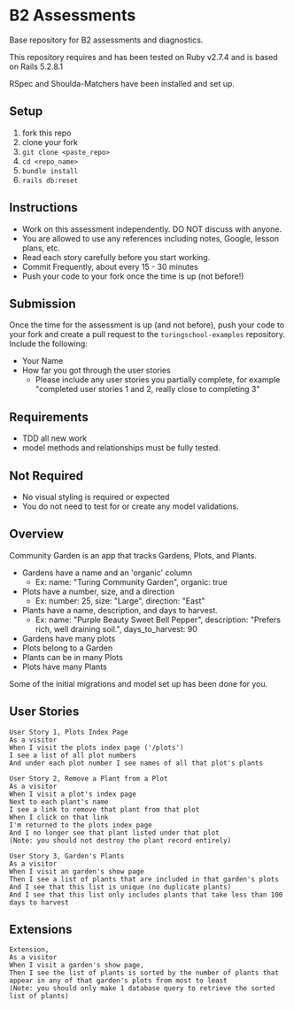 # B2 Assessments

Base repository for B2 assessments and diagnostics.

This repository requires and has been tested on Ruby v2.7.4 and is based on Rails 5.2.8.1

RSpec and Shoulda-Matchers have been installed and set up.

## Setup

1. fork this repo
2. clone your fork
3. `git clone <paste_repo>`
4. `cd <repo_name>`
5. `bundle install`
6. `rails db:reset`

## Instructions

* Work on this assessment independently. DO NOT discuss with anyone.
* You are allowed to use any references including notes, Google, lesson plans, etc.
* Read each story carefully before you start working.
* Commit Frequently, about every 15 - 30 minutes
* Push your code to your fork once the time is up (not before!)

## Submission

Once the time for the assessment is up (and not before), push your code to your fork and create a pull request to the `turingschool-examples` repository. Include the following:

* Your Name
* How far you got through the user stories
  * Please include any user stories you partially complete, for example "completed user stories 1 and 2, really close to completing 3"

## Requirements

* TDD all new work
* model methods and relationships must be fully tested.

## Not Required

* No visual styling is required or expected
* You do not need to test for or create any model validations.

## Overview

Community Garden is an app that tracks Gardens, Plots, and Plants.

* Gardens have a name and an 'organic' column
  * Ex: name: "Turing Community Garden", organic: true
* Plots have a number, size, and a direction
 	* Ex: number: 25, size: "Large", direction: "East"
* Plants have a name, description, and days to harvest.
  * Ex: name: "Purple Beauty Sweet Bell Pepper", description: "Prefers rich, well draining soil.", days_to_harvest: 90
* Gardens have many plots
* Plots belong to a Garden
* Plants can be in many Plots
* Plots have many Plants

Some of the initial migrations and model set up has been done for you.

## User Stories

```
User Story 1, Plots Index Page
As a visitor
When I visit the plots index page ('/plots')
I see a list of all plot numbers
And under each plot number I see names of all that plot's plants
```

```
User Story 2, Remove a Plant from a Plot
As a visitor
When I visit a plot's index page
Next to each plant's name
I see a link to remove that plant from that plot
When I click on that link
I'm returned to the plots index page
And I no longer see that plant listed under that plot
(Note: you should not destroy the plant record entirely)
```

```
User Story 3, Garden's Plants
As a visitor
When I visit an garden's show page
Then I see a list of plants that are included in that garden's plots
And I see that this list is unique (no duplicate plants)
And I see that this list only includes plants that take less than 100 days to harvest
```

## Extensions

```
Extension,
As a visitor
When I visit a garden's show page,
Then I see the list of plants is sorted by the number of plants that appear in any of that garden's plots from most to least
(Note: you should only make 1 database query to retrieve the sorted list of plants)
```
